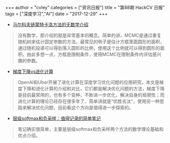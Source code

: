 +++
author = "cvley"
categories = ["资讯日报"]
title = "第88期 HackCV 日报"
tags = ["深度学习","AI"]
date = "2017-12-29"
+++

- [马尔科夫链蒙特卡洛方法的无数学介绍](https://towardsdatascience.com/a-zero-math-introduction-to-markov-chain-monte-carlo-methods-dcba889e0c50?from=hackcv&hmsr=hackcv.com&utm_medium=hackcv.com&utm_source=hackcv.com)

> 没有数学，那介绍的就是非常基本的概念。简单的讲，MCMC是通过重复随机树来估计固定参数的方法。最常见的例子是估计方框里面圆形的面积，通过随机投递可以得到落入圆形的比例，使用这个比例就可以得到圆形的面积。由此多想一点，方框是限制条件，使用MCMC在限制条件内评估感兴趣的参数。

- [梯度下降vs进化计算](https://towardsdatascience.com/gradient-descent-vs-neuroevolution-f907dace010f?from=hackcv&hmsr=hackcv.com&utm_medium=hackcv.com&utm_source=hackcv.com)

> OpenAI和Uber开展了进化计算在深度学习优化问题的应用研究，本文是梯度下降和进化计算的介绍和对比，它们都是解决优化问题的方法，梯度下降是目前最常用的，也有多个变种，不断进一步优化，解决自身的局限性；而进化计算的理论已经存在很多年了，简单讲就是“优胜劣汰”，使用另一种思路来解决优化问题，目前看这个方向是值得进一步探索的。

- [层级softmax和负采样：值得记录的简单笔记](https://towardsdatascience.com/hierarchical-softmax-and-negative-sampling-short-notes-worth-telling-2672010dbe08?from=hackcv&hmsr=hackcv.com&utm_medium=hackcv.com&utm_source=hackcv.com)

> 笔记确实很简单，主要是层级softmax和负采样两个方法的数学理论基础和优点介绍。

